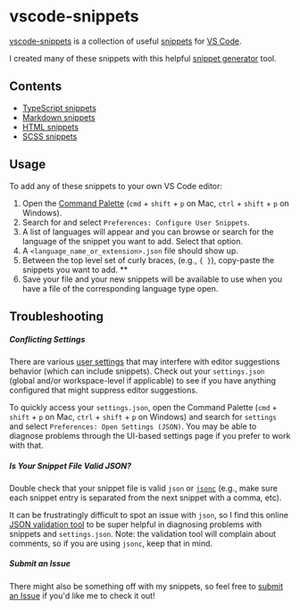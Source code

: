 # vscode-snippets

[vscode-snippets](https://github.com/charliejmoore/vscode-snippets) is a collection of useful [snippets](https://code.visualstudio.com/docs/editor/userdefinedsnippets) for [VS Code](https://code.visualstudio.com/).

I created many of these snippets with this helpful [snippet generator](https://snippet-generator.app/) tool.

## Contents

- [TypeScript snippets](https://github.com/charliejmoore/vscode-snippets/blob/master/typescript.json)
- [Markdown snippets](https://github.com/charliejmoore/vscode-snippets/blob/master/markdown.json)
- [HTML snippets](https://github.com/charliejmoore/vscode-snippets/blob/master/html.json)
- [SCSS snippets](https://github.com/charliejmoore/vscode-snippets/blob/master/scss.json)

## Usage

To add any of these snippets to your own VS Code editor:
  1. Open the [Command Palette](https://code.visualstudio.com/docs/getstarted/userinterface#_command-palette) (`cmd` + `shift` + `p` on Mac, `ctrl` + `shift` + `p` on Windows).
  2. Search for and select `Preferences: Configure User Snippets`.
  3. A list of languages will appear and you can browse or search for the language of the snippet you want to add. Select that option.
  4. A `<language_name_or_extension>.json` file should show up.
  5. Between the top level set of curly braces, (e.g., `{ }`), copy-paste the snippets you want to add. **
  6. Save your file and your new snippets will be available to use when you have a file of the corresponding language type open.

## Troubleshooting

##### Conflicting Settings

There are various [user settings](https://code.visualstudio.com/docs/getstarted/settings) that may interfere with editor suggestions behavior (which can include snippets). Check out your `settings.json` (global and/or workspace-level if applicable) to see if you have anything configured that might suppress editor suggestions.

To quickly access your `settings.json`, open the Command Palette (`cmd` + `shift` + `p` on Mac, `ctrl` + `shift` + `p` on Windows) and search for `settings` and select `Preferences: Open Settings (JSON)`. You may be able to diagnose problems through the UI-based settings page if you prefer to work with that.

##### Is Your Snippet File Valid JSON?

Double check that your snippet file is valid `json` or [`jsonc`](https://code.visualstudio.com/docs/languages/json#_json-with-comments) (e.g., make sure each snippet entry is separated from the next snippet with a comma, etc).

It can be frustratingly difficult to spot an issue with `json`, so I find this online [JSON validation tool](https://jsonlint.com/) to be super helpful in diagnosing problems with snippets and `settings.json`. Note: the validation tool will complain about comments, so if you are using `jsonc`, keep that in mind.

##### Submit an Issue

There might also be something off with my snippets, so feel free to [submit an Issue](https://github.com/charliejmoore/vscode-snippets/issues) if you'd like me to check it out!
